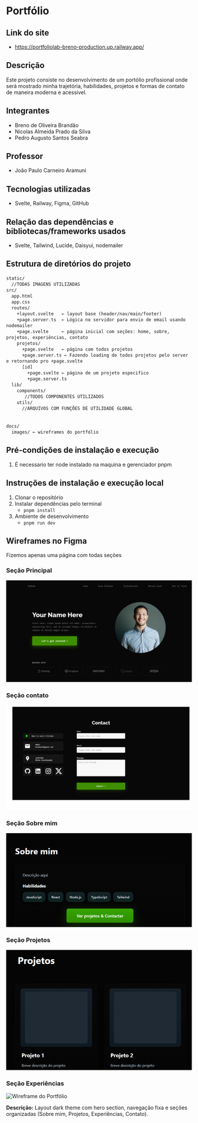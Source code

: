 # Portfólio

## Link do site 
- https://portfoliolab-breno-production.up.railway.app/

## Descrição
Este projeto consiste no desenvolvimento de um portólio profissional onde será mostrado minha trajetória, habilidades, projetos e formas de contato de maneira moderna
e acessível.

## Integrantes
- Breno de Oliveira Brandão 
- Nicolas Almeida Prado da Silva	
- Pedro Augusto Santos Seabra	

## Professor
- João Paulo Carneiro Aramuni

## Tecnologias utilizadas
- Svelte, Railway, Figma, GitHub
 
## Relação das dependências e bibliotecas/frameworks usados
- Svelte, Tailwind, Lucide, Daisyui, nodemailer


## Estrutura de diretórios do projeto
```
static/
  //TODAS IMAGENS UTILIZADAS
src/
  app.html
  app.css
  routes/
    +layout.svelte   ← layout base (header/nav/main/footer)
    +page.server.ts  ← Lógica no servidor para envio de email usando nodemailer
    +page.svelte     ← página inicial com seções: home, sobre, projetos, experiências, contato
    projetos/
      +page.svelte   ← página com todos projetos
      +page.server.ts ← Fazendo loading de todos projetos pelo server e retornando pro +page.svelte
      [id]
        +page.svelte ← página de um projeto especifico
        +page.server.ts
  lib/
    components/
       //TODOS COMPONENTES UTILIZADOS
    utils/
      //ARQUIVOS COM FUNÇÕES DE UTILIDADE GLOBAL
     
    
docs/
  images/ ← wireframes do portfólio

```
## Pré-condições de instalação e execução
1. É necessario ter node instalado na maquina e gerenciador pnpm
## Instruções de instalação e execução local
1. Clonar o repositório
2. Instalar dependências pelo terminal
   - `pnpm install`
3. Ambiente de desenvolvimento
   - `pnpm run dev`

## Wireframes no Figma
Fizemos apenas uma página com todas seções
### Seção Principal
![Wireframe do Portfólio](docs/images/wireframe.png)
### Seção contato
![Wireframe do Portfólio](docs/images/Contact.png)
### Seção Sobre mim
![Wireframe do Portfólio](docs/images/SobreMim.png)
### Seção Projetos
![Wireframe do Portfólio](docs/images/Projetos.png)
### Seção Experiências
![Wireframe do Portfólio](docs/images/Experiências.png)






**Descrição:** Layout dark theme com hero section, navegação fixa e seções organizadas (Sobre mim, Projetos, Experiências, Contato).
